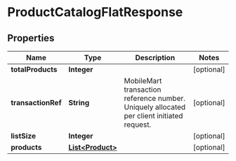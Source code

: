 
# ProductCatalogFlatResponse

## Properties
Name | Type | Description | Notes
------------ | ------------- | ------------- | -------------
**totalProducts** | **Integer** |  |  [optional]
**transactionRef** | **String** | MobileMart transaction reference number. Uniquely allocated per client initiated request. |  [optional]
**listSize** | **Integer** |  |  [optional]
**products** | [**List&lt;Product&gt;**](Product.md) |  |  [optional]



